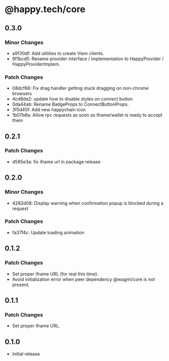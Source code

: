 # @happy.tech/core

## 0.3.0

### Minor Changes

- a9130df: Add utilities to create Viem clients.
- 9f1bcd5: Rename provider interface / implementation to HappyProvider / HappyProviderImplem.

### Patch Changes

- 08dcf66: Fix drag handler getting stuck dragging on non-chrome browsers
- 4cd8da2: update how to disable styles on connect button
- 0da44ab: Rename BadgeProps to ConnectButtonProps.
- 3f5d45f: Add new happychain icon
- 1b07b8a: Allow rpc requests as soon as iframe/wallet is ready to accept them

## 0.2.1

### Patch Changes

- d585e3a: fix iframe url in package release

## 0.2.0

### Minor Changes

- 4282d08: Display warning when confirmation popup is blocked during a request

### Patch Changes

- fa37f4c: Update loading animation

## 0.1.2

### Patch Changes

- Set proper iframe URL (for real this time).
- Avoid initialization error when peer dependency @wagmi/core is not present.

## 0.1.1

### Patch Changes

- Set proper iframe URL.

## 0.1.0

- Initial release
